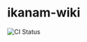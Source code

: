 # ikanam-wiki

![CI Status](https://github.com/MishaAnikutin/ikanam-wiki/actions/workflows/github-pages.yml/badge.svg)

